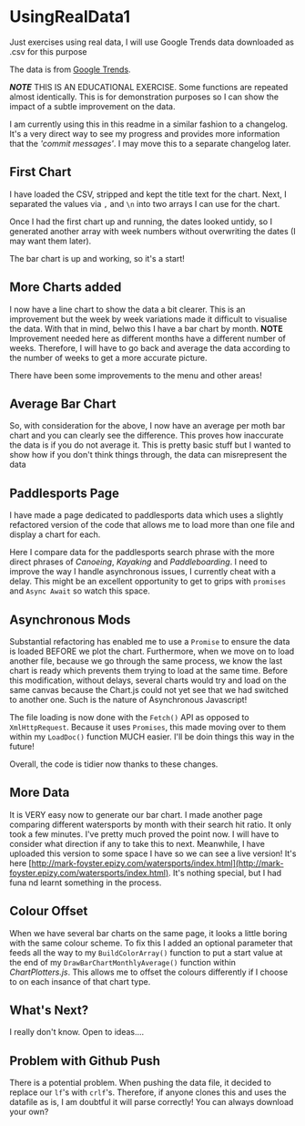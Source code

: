 # UsingRealData1
Just exercises using real data, I will use Google Trends data downloaded as .csv for this purpose

The data is from [Google Trends](https://trends.google.com/trends/explore?geo=GB&q=paddlesports). 

***NOTE*** THIS IS AN EDUCATIONAL EXERCISE. Some functions are repeated almost identically. This is for demonstration purposes so I can show the impact of a subtle improvement on the data. 

I am currently using this in this readme in a similar fashion to a changelog. It's a very direct way to see my progress and provides more information that the *'commit messages'*. I may move this to a separate changelog later.

## First Chart

I have loaded the CSV, stripped and kept the title text for the chart. Next, I separated the values via `,` and `\n` into two arrays I can use for the chart.

Once I had the first chart up and running, the dates looked untidy, so I generated another array with week numbers without overwriting the dates (I may want them later).

The bar chart is up and working, so it's a start!

## More Charts added

I now have a line chart to show the data a bit clearer. This is an improvement but the week by week variations made it difficult to visualise the data. With that in mind, belwo this I have a bar chart by month. **NOTE** Improvement needed here as different months have a different number of weeks. Therefore, I will have to go back and average the data according to the number of weeks to get a more accurate picture.

There have been some improvements to the menu and other areas!

## Average Bar Chart

So, with consideration for the above, I now have an average per moth bar chart and you can clearly see 
the difference. This proves how inaccurate the data is if you do not average it. This is pretty basic 
stuff but I wanted to show how if you don't think things through, the data can misrepresent the data

## Paddlesports Page

I have made a page dedicated to paddlesports data which uses a slightly refactored version of the code that allows me to load more than one file and display a chart for each. 

Here I compare data for the paddlesports search phrase with the more direct phrases of *Canoeing*, *Kayaking* and *Paddleboarding*. I need to improve the way I handle asynchronous issues, I currently cheat with a delay. This might be an excellent opportunity to get to grips with `promises` and `Async Await` so watch this space.

## Asynchronous Mods

Substantial refactoring has enabled me to use a `Promise` to ensure the data is loaded BEFORE we plot the chart. Furthermore, when we move on to load another file, because we go through the same process, we know the last chart is ready which prevents them trying to load at the same time. Before this modification, without delays, several charts would try and load on the same canvas because the Chart.js could not yet see that we had switched to another one. Such is the nature of Asynchronous Javascript!

The file loading is now done with the `Fetch()` API as opposed to `XmlHttpRequest`. Because it uses `Promises`, this made moving over to them within my `LoadDoc()` function MUCH easier. I'll be doin things this way in the future!

Overall, the code is tidier now thanks to these changes.

## More Data

It is VERY easy now to generate our bar chart. I made another page comparing different watersports by month with their search hit ratio. It only took a few minutes. I've pretty much proved the point now. I will have to consider what direction if any to take this to next. Meanwhile, I have uploaded this version to some space I have so we can see a live version! It's here [http://mark-foyster.epizy.com/watersports/index.html](http://mark-foyster.epizy.com/watersports/index.html). It's nothing special, but I had funa nd learnt something in the process.

## Colour Offset

When we have several bar charts on the same page, it looks a little boring with the same colour scheme. To fix this I added an optional parameter that feeds all the way to my `BuildColorArray()` function to put a start value at the end of my `DrawBarChartMonthlyAverage()` function within *ChartPlotters.js*. This allows me to offset the colours differently if I choose to on each insance of that chart type.

## What's Next?

I really don't know. Open to ideas....


## Problem with Github Push

There is a potential problem. When pushing the data file, it decided to replace our `lf`'s with `crlf`'s. Therefore, if anyone clones this and uses the datafile as is, I am doubtful it will parse correctly! You can always download your own?  
